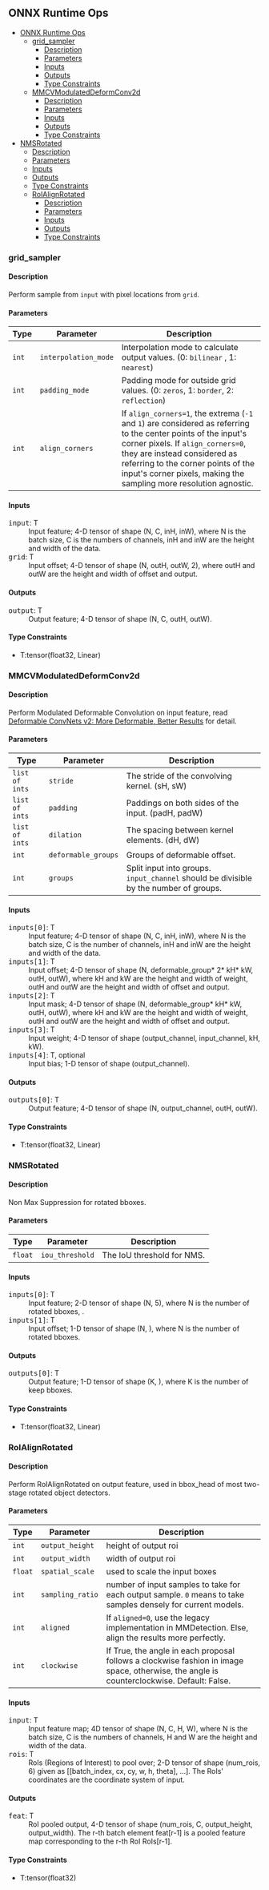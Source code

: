 ## ONNX Runtime Ops

<!-- TOC -->

- [ONNX Runtime Ops](#onnx-runtime-ops)
  - [grid_sampler](#grid_sampler)
    - [Description](#description)
    - [Parameters](#parameters)
    - [Inputs](#inputs)
    - [Outputs](#outputs)
    - [Type Constraints](#type-constraints)
  - [MMCVModulatedDeformConv2d](#mmcvmodulateddeformconv2d)
    - [Description](#description-1)
    - [Parameters](#parameters-1)
    - [Inputs](#inputs-1)
    - [Outputs](#outputs-1)
    - [Type Constraints](#type-constraints-1)
- [NMSRotated](#nmsrotated)
  - [Description](#description-2)
  - [Parameters](#parameters-2)
  - [Inputs](#inputs-2)
  - [Outputs](#outputs-2)
  - [Type Constraints](#type-constraints-2)
  - [RoIAlignRotated](#roialignrotated)
    - [Description](#description-3)
    - [Parameters](#parameters-3)
    - [Inputs](#inputs-3)
    - [Outputs](#outputs-3)
    - [Type Constraints](#type-constraints-3)

<!-- TOC -->

### grid_sampler

#### Description

Perform sample from `input` with pixel locations from `grid`.

#### Parameters

| Type  | Parameter            | Description                                                                                                                                                                                                                                                                                     |
| ----- | -------------------- | ----------------------------------------------------------------------------------------------------------------------------------------------------------------------------------------------------------------------------------------------------------------------------------------------- |
| `int` | `interpolation_mode` | Interpolation mode to calculate output values. (0: `bilinear` , 1: `nearest`)                                                                                                                                                                                                                   |
| `int` | `padding_mode`       | Padding mode for outside grid values. (0: `zeros`, 1: `border`, 2: `reflection`)                                                                                                                                                                                                                |
| `int` | `align_corners`      | If `align_corners=1`, the extrema (`-1` and `1`) are considered as referring to the center points of the input's corner pixels. If `align_corners=0`, they are instead considered as referring to the corner points of the input's corner pixels, making the sampling more resolution agnostic. |

#### Inputs

<dl>
<dt><tt>input</tt>: T</dt>
<dd>Input feature; 4-D tensor of shape (N, C, inH, inW), where N is the batch size, C is the numbers of channels, inH and inW are the height and width of the data.</dd>
<dt><tt>grid</tt>: T</dt>
<dd>Input offset; 4-D tensor of shape (N, outH, outW, 2), where outH and outW are the height and width of offset and output. </dd>
</dl>

#### Outputs

<dl>
<dt><tt>output</tt>: T</dt>
<dd>Output feature; 4-D tensor of shape (N, C, outH, outW).</dd>
</dl>

#### Type Constraints

- T:tensor(float32, Linear)

### MMCVModulatedDeformConv2d

#### Description

Perform Modulated Deformable Convolution on input feature, read [Deformable ConvNets v2: More Deformable, Better Results](https://arxiv.org/abs/1811.11168?from=timeline) for detail.

#### Parameters

| Type           | Parameter           | Description                                                                           |
| -------------- | ------------------- | ------------------------------------------------------------------------------------- |
| `list of ints` | `stride`            | The stride of the convolving kernel. (sH, sW)                                         |
| `list of ints` | `padding`           | Paddings on both sides of the input. (padH, padW)                                     |
| `list of ints` | `dilation`          | The spacing between kernel elements. (dH, dW)                                         |
| `int`          | `deformable_groups` | Groups of deformable offset.                                                          |
| `int`          | `groups`            | Split input into groups. `input_channel` should be divisible by the number of groups. |

#### Inputs

<dl>
<dt><tt>inputs[0]</tt>: T</dt>
<dd>Input feature; 4-D tensor of shape (N, C, inH, inW), where N is the batch size, C is the number of channels, inH and inW are the height and width of the data.</dd>
<dt><tt>inputs[1]</tt>: T</dt>
<dd>Input offset; 4-D tensor of shape (N, deformable_group* 2* kH* kW, outH, outW), where kH and kW are the height and width of weight, outH and outW are the height and width of offset and output.</dd>
<dt><tt>inputs[2]</tt>: T</dt>
<dd>Input mask; 4-D tensor of shape (N, deformable_group* kH* kW, outH, outW), where kH and kW are the height and width of weight, outH and outW are the height and width of offset and output.</dd>
<dt><tt>inputs[3]</tt>: T</dt>
<dd>Input weight; 4-D tensor of shape (output_channel, input_channel, kH, kW).</dd>
<dt><tt>inputs[4]</tt>: T, optional</dt>
<dd>Input bias; 1-D tensor of shape (output_channel).</dd>
</dl>

#### Outputs

<dl>
<dt><tt>outputs[0]</tt>: T</dt>
<dd>Output feature; 4-D tensor of shape (N, output_channel, outH, outW).</dd>
</dl>

#### Type Constraints

- T:tensor(float32, Linear)

### NMSRotated

#### Description

Non Max Suppression for rotated bboxes.

#### Parameters

| Type    | Parameter       | Description                |
| ------- | --------------- | -------------------------- |
| `float` | `iou_threshold` | The IoU threshold for NMS. |

#### Inputs

<dl>
<dt><tt>inputs[0]</tt>: T</dt>
<dd>Input feature; 2-D tensor of shape (N, 5), where N is the number of rotated bboxes, .</dd>
<dt><tt>inputs[1]</tt>: T</dt>
<dd>Input offset; 1-D tensor of shape (N, ), where N is the number of rotated bboxes.</dd>
</dl>

#### Outputs

<dl>
<dt><tt>outputs[0]</tt>: T</dt>
<dd>Output feature; 1-D tensor of shape (K, ), where K is the number of keep bboxes.</dd>
</dl>

#### Type Constraints

- T:tensor(float32, Linear)

### RoIAlignRotated

#### Description

Perform RoIAlignRotated on output feature, used in bbox_head of most two-stage rotated object detectors.

#### Parameters

| Type    | Parameter        | Description                                                                                                                               |
| ------- | ---------------- | ----------------------------------------------------------------------------------------------------------------------------------------- |
| `int`   | `output_height`  | height of output roi                                                                                                                      |
| `int`   | `output_width`   | width of output roi                                                                                                                       |
| `float` | `spatial_scale`  | used to scale the input boxes                                                                                                             |
| `int`   | `sampling_ratio` | number of input samples to take for each output sample. `0` means to take samples densely for current models.                             |
| `int`   | `aligned`        | If `aligned=0`, use the legacy implementation in MMDetection. Else, align the results more perfectly.                                     |
| `int`   | `clockwise`      | If True, the angle in each proposal follows a clockwise fashion in image space, otherwise, the angle is counterclockwise. Default: False. |

#### Inputs

<dl>
<dt><tt>input</tt>: T</dt>
<dd>Input feature map; 4D tensor of shape (N, C, H, W), where N is the batch size, C is the numbers of channels, H and W are the height and width of the data.</dd>
<dt><tt>rois</tt>: T</dt>
<dd>RoIs (Regions of Interest) to pool over; 2-D tensor of shape (num_rois, 6) given as [[batch_index, cx, cy, w, h, theta], ...]. The RoIs' coordinates are the coordinate system of input.</dd>
</dl>

#### Outputs

<dl>
<dt><tt>feat</tt>: T</dt>
<dd>RoI pooled output, 4-D tensor of shape (num_rois, C, output_height, output_width). The r-th batch element feat[r-1] is a pooled feature map corresponding to the r-th RoI RoIs[r-1].<dd>
</dl>

#### Type Constraints

- T:tensor(float32)
